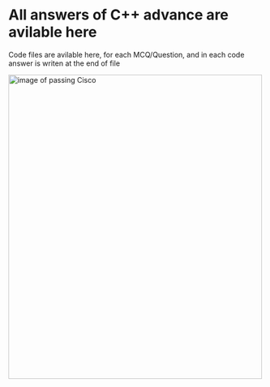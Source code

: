 <h1>All answers of C++ advance are avilable here</h1>
<p>Code files are avilable here, for each MCQ/Question, and in each code answer is writen at the end of file</p>
<img src="cisco pass.pnh" alt="image of passing Cisco" width="500" height="600">
